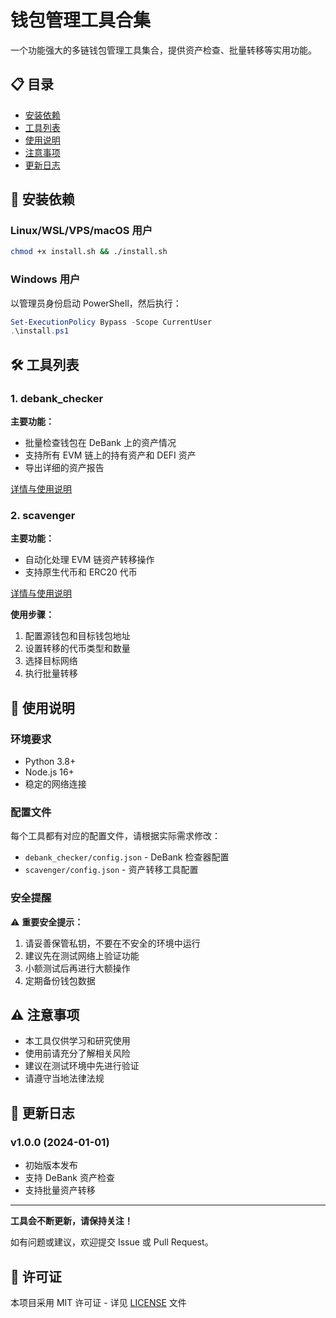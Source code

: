 
# 钱包管理工具合集

一个功能强大的多链钱包管理工具集合，提供资产检查、批量转移等实用功能。

## 📋 目录

- [安装依赖](#安装依赖)
- [工具列表](#工具列表)
- [使用说明](#使用说明)
- [注意事项](#注意事项)
- [更新日志](#更新日志)

## 🚀 安装依赖

### Linux/WSL/VPS/macOS 用户

```bash
chmod +x install.sh && ./install.sh
```

### Windows 用户

以管理员身份启动 PowerShell，然后执行：

```powershell
Set-ExecutionPolicy Bypass -Scope CurrentUser
.\install.ps1
```

## 🛠️ 工具列表

### 1. debank_checker

  **主要功能：**
  - 批量检查钱包在 DeBank 上的资产情况
  - 支持所有 EVM 链上的持有资产和 DEFI 资产
  - 导出详细的资产报告
  
  [详情与使用说明](./debank_checker/README.md)

### 2. scavenger

**主要功能：**
- 自动化处理 EVM 链资产转移操作
- 支持原生代币和 ERC20 代币

[详情与使用说明](./scavenger/README.md)

**使用步骤：**
1. 配置源钱包和目标钱包地址
2. 设置转移的代币类型和数量
3. 选择目标网络
4. 执行批量转移

## 📖 使用说明

### 环境要求

- Python 3.8+
- Node.js 16+
- 稳定的网络连接

### 配置文件

每个工具都有对应的配置文件，请根据实际需求修改：

- `debank_checker/config.json` - DeBank 检查器配置
- `scavenger/config.json` - 资产转移工具配置

### 安全提醒

⚠️ **重要安全提示：**

1. 请妥善保管私钥，不要在不安全的环境中运行
2. 建议先在测试网络上验证功能
3. 小额测试后再进行大额操作
4. 定期备份钱包数据

## ⚠️ 注意事项

- 本工具仅供学习和研究使用
- 使用前请充分了解相关风险
- 建议在测试环境中先进行验证
- 请遵守当地法律法规

## 📝 更新日志

### v1.0.0 (2024-01-01)
- 初始版本发布
- 支持 DeBank 资产检查
- 支持批量资产转移

---

**工具会不断更新，请保持关注！**

如有问题或建议，欢迎提交 Issue 或 Pull Request。

## 📄 许可证

本项目采用 MIT 许可证 - 详见 [LICENSE](LICENSE) 文件

